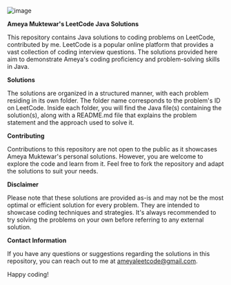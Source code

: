 ![image](https://github.com/Ameya-2003/LeetCode/assets/133382057/014cc9e6-a827-487f-8b4d-c4dec06f8bdb)

**Ameya Muktewar's LeetCode Java Solutions**

This repository contains Java solutions to coding problems on LeetCode, contributed by me. LeetCode is a popular online platform that provides a vast collection of coding interview questions. The solutions provided here aim to demonstrate Ameya's coding proficiency and problem-solving skills in Java.

**Solutions**

The solutions are organized in a structured manner, with each problem residing in its own folder. The folder name corresponds to the problem's ID on LeetCode. Inside each folder, you will find the Java file(s) containing the solution(s), along with a README.md file that explains the problem statement and the approach used to solve it.

**Contributing**

Contributions to this repository are not open to the public as it showcases Ameya Muktewar's personal solutions. However, you are welcome to explore the code and learn from it. Feel free to fork the repository and adapt the solutions to suit your needs.

**Disclaimer**

Please note that these solutions are provided as-is and may not be the most optimal or efficient solution for every problem. They are intended to showcase coding techniques and strategies. It's always recommended to try solving the problems on your own before referring to any external solution.

**Contact Information**

If you have any questions or suggestions regarding the solutions in this repository, you can reach out to me at ameyaleetcode@gmail.com.

Happy coding!

